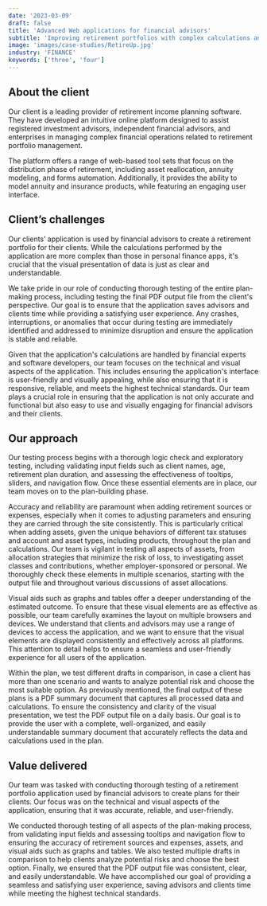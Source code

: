 ```yaml
---
date: '2023-03-09'
draft: false
title: 'Advanced Web applications for financial advisors'
subtitle: 'Improving retirement portfolios with complex calculations and user-friendly interfaces'
image: 'images/case-studies/RetireUp.jpg'
industry: 'FINANCE'
keywords: ['three', 'four']
---
```


## About the client

Our client is a leading provider of retirement income planning software. They have developed an intuitive online platform designed to assist registered investment advisors, independent financial advisors, and enterprises in managing complex financial operations related to retirement portfolio management.

The platform offers a range of web-based tool sets that focus on the distribution phase of retirement, including asset reallocation, annuity modeling, and forms automation. Additionally, it provides the ability to model annuity and insurance products, while featuring an engaging user interface.

## Client’s challenges

Our clients’ application is used by financial advisors to create a retirement portfolio for their clients. While the calculations performed by the application are more complex than those in personal finance apps, it's crucial that the visual presentation of data is just as clear and understandable.

We take pride in our role of conducting thorough testing of the entire plan-making process, including testing the final PDF output file from the client's perspective. Our goal is to ensure that the application saves advisors and clients time while providing a satisfying user experience. Any crashes, interruptions, or anomalies that occur during testing are immediately identified and addressed to minimize disruption and ensure the application is stable and reliable.

Given that the application's calculations are handled by financial experts and software developers, our team focuses on the technical and visual aspects of the application. This includes ensuring the application's interface is user-friendly and visually appealing, while also ensuring that it is responsive, reliable, and meets the highest technical standards. Our team plays a crucial role in ensuring that the application is not only accurate and functional but also easy to use and visually engaging for financial advisors and their clients.

## Our approach

Our testing process begins with a thorough logic check and exploratory testing, including validating input fields such as client names, age, retirement plan duration, and assessing the effectiveness of tooltips, sliders, and navigation flow. Once these essential elements are in place, our team moves on to the plan-building phase.

Accuracy and reliability are paramount when adding retirement sources or expenses, especially when it comes to adjusting parameters and ensuring they are carried through the site consistently. This is particularly critical when adding assets, given the unique behaviors of different tax statuses and account and asset types, including products, throughout the plan and calculations. Our team is vigilant in testing all aspects of assets, from allocation strategies that minimize the risk of loss, to investigating asset classes and contributions, whether employer-sponsored or personal. We thoroughly check these elements in multiple scenarios, starting with the output file and throughout various discussions of asset allocations.

Visual aids such as graphs and tables offer a deeper understanding of the estimated outcome. To ensure that these visual elements are as effective as possible, our team carefully examines the layout on multiple browsers and devices. We understand that clients and advisors may use a range of devices to access the application, and we want to ensure that the visual elements are displayed consistently and effectively across all platforms. This attention to detail helps to ensure a seamless and user-friendly experience for all users of the application.

Within the plan, we test different drafts in comparison, in case a client has more than one scenario and wants to analyze potential risk and choose the most suitable option.
As previously mentioned, the final output of these plans is a PDF summary document that captures all processed data and calculations. To ensure the consistency and clarity of the visual presentation, we test the PDF output file on a daily basis. Our goal is to provide the user with a complete, well-organized, and easily understandable summary document that accurately reflects the data and calculations used in the plan.

## Value delivered

Our team was tasked with conducting thorough testing of a retirement portfolio application used by financial advisors to create plans for their clients. Our focus was on the technical and visual aspects of the application, ensuring that it was accurate, reliable, and user-friendly.

We conducted thorough testing of all aspects of the plan-making process, from validating input fields and assessing tooltips and navigation flow to ensuring the accuracy of retirement sources and expenses, assets, and visual aids such as graphs and tables. We also tested multiple drafts in comparison to help clients analyze potential risks and choose the best option. Finally, we ensured that the PDF output file was consistent, clear, and easily understandable. We have accomplished our goal of providing a seamless and satisfying user experience, saving advisors and clients time while meeting the highest technical standards.
